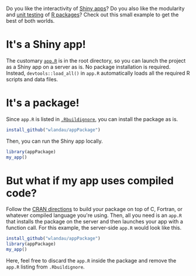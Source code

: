 Do you like the interactivity of [Shiny apps](http://shiny.rstudio.com/)? Do you also like the modularity and [unit testing](http://r-pkgs.had.co.nz/tests.html) of [R packages](http://r-pkgs.had.co.nz/)? Check out this small example to get the best of both worlds.

# It's a Shiny app!

The customary [`app.R`](http://shiny.rstudio.com/articles/single-file.html) is in the root directory, so you can launch the project as a Shiny app on a server as is. No package installation is required. Instead, `devtools::load_all()` in `app.R` automatically loads all the required R scripts and data files.

# It's a package!

Since `app.R` is listed in [`.Rbuildignore`](http://r-pkgs.had.co.nz/package.html), you can install the package as is.

```r
install_github("wlandau/appPackage")
```

Then, you can run the Shiny app locally.

```r
library(appPackage)
my_app()
```

# But what if my app uses compiled code?

Follow the [CRAN directions](https://cran.r-project.org/doc/manuals/r-release/R-exts.html#System-and-foreign-language-interfaces) to build your package on top of C, Fortran, or whatever compiled language you're using. Then, all you need is an `app.R` that installs the package on the server and then launches your app with a function call. For this example, the server-side `app.R` would look like this.

```r
install_github("wlandau/appPackage")
library(appPackage)
my_app()
```

Here, feel free to discard the `app.R` inside the package and remove the `app.R` listing from `.Rbuildignore`.
